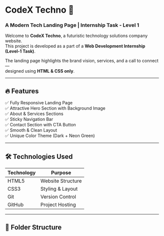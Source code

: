 # CodeX Techno 🚀  
### A Modern Tech Landing Page | Internship Task - Level 1

Welcome to **CodeX Techno**, a futuristic technology solutions company website.  
This project is developed as a part of a **Web Development Internship (Level-1 Task)**.

The landing page highlights the brand vision, services, and a call to connect —  
designed using **HTML & CSS only**.

---

## 🔥 Features

✅ Fully Responsive Landing Page  
✅ Attractive Hero Section with Background Image  
✅ About & Services Sections  
✅ Sticky Navigation Bar  
✅ Contact Section with CTA Button  
✅ Smooth & Clean Layout  
✅ Unique Color Theme (Dark + Neon Green)

---

## 🛠️ Technologies Used

| Technology | Purpose |
|-----------|---------|
| HTML5 | Website Structure |
| CSS3 | Styling & Layout |
| Git | Version Control |
| GitHub | Project Hosting |

---

## 📂 Folder Structure

